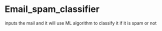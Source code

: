 # Email_spam_classifier
 inputs the mail and it will use ML algorithm to classify it if it is spam or not
